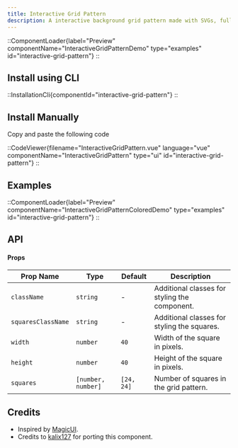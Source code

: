 ```yaml
---
title: Interactive Grid Pattern
description: A interactive background grid pattern made with SVGs, fully customizable.
---
```


::ComponentLoader{label="Preview" componentName="InteractiveGridPatternDemo" type="examples" id="interactive-grid-pattern"}
::

## Install using CLI

::InstallationCli{componentId="interactive-grid-pattern"}
::

## Install Manually

Copy and paste the following code

::CodeViewer{filename="InteractiveGridPattern.vue" language="vue" componentName="InteractiveGridPattern" type="ui" id="interactive-grid-pattern"}
::

## Examples

::ComponentLoader{label="Preview" componentName="InteractiveGridPatternColoredDemo" type="examples" id="interactive-grid-pattern"}
::

## API

#### Props

| Prop Name          | Type               | Default    | Description                                   |
| ------------------ | ------------------ | ---------- | --------------------------------------------- |
| `className`        | `string`           | -          | Additional classes for styling the component. |
| `squaresClassName` | `string`           | -          | Additional classes for styling the squares.   |
| `width`            | `number`           | `40`       | Width of the square in pixels.                |
| `height`           | `number`           | `40`       | Height of the square in pixels.               |
| `squares`          | `[number, number]` | `[24, 24]` | Number of squares in the grid pattern.        |

## Credits

- Inspired by [MagicUI](https://magicui.design/docs/components/interactive-grid-pattern).
- Credits to [kalix127](https://github.com/kalix127) for porting this component.
